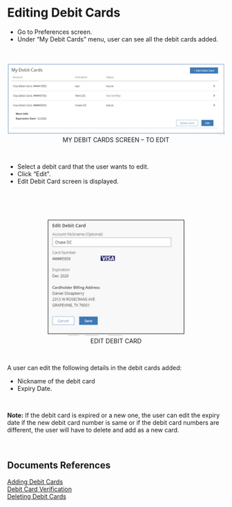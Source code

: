 # Editing Debit Cards


- Go to Preferences screen.
- Under “My Debit Cards” menu, user can see all the debit cards added.

<center>

&nbsp;

![image](../../assets/images/My_Debit_Cards_Screen_To_Edit.png) <br/>
MY DEBIT CARDS SCREEN – TO EDIT

</center>

&nbsp;


- Select a debit card that the user wants to edit. 
- Click “Edit".
- Edit Debit Card screen is displayed. 


&nbsp;

<center>

&nbsp;

![image](../../assets/images/Edit_Debit_Card.png) <br/>
EDIT DEBIT CARD

</center>

&nbsp;

A user can edit the following details in the debit cards added:

- Nickname of the debit card
- Expiry Date.

&nbsp;

<!-- theme: info -->

 **Note:** If the debit card is expired or a new one, the user can edit the expiry date if the new debit card number is same or if the debit card numbers are different, the user will have to delete and add as a new card.


&nbsp;

## Documents References

[Adding Debit Cards](?path=docs/transfer-debit-card/adding-Acc.md)  
[Debit Card Verification](?path=docs/transfer-debit-card/debit-cardVerify.md)  
[Deleting Debit Cards](?path=docs/transfer-debit-card/delete-debitCard.md)
